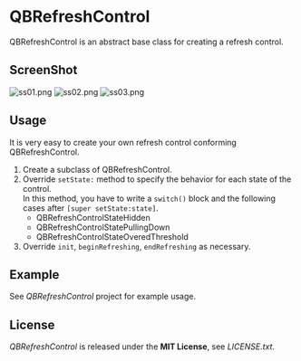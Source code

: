 # QBRefreshControl
QBRefreshControl is an abstract base class for creating a refresh control.


## ScreenShot
![ss01.png](http://adotout.sakura.ne.jp/github/QBRefreshControl/ss01.png)
![ss02.png](http://adotout.sakura.ne.jp/github/QBRefreshControl/ss02.png)
![ss03.png](http://adotout.sakura.ne.jp/github/QBRefreshControl/ss03.png)


## Usage
It is very easy to create your own refresh control conforming QBRefreshControl.

1. Create a subclass of QBRefreshControl.
2. Override `setState:` method to specify the behavior for each state of the control.  
In this method, you have to write a `switch()` block and the following cases after `[super setState:state]`.
	* QBRefreshControlStateHidden
	* QBRefreshControlStatePullingDown
	* QBRefreshControlStateOveredThreshold
3. Override `init`, `beginRefreshing`, `endRefreshing` as necessary.


## Example
See *QBRefreshControl* project for example usage.


## License
*QBRefreshControl* is released under the **MIT License**, see *LICENSE.txt*.